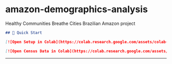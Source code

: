 # amazon-demographics-analysis
Healthy Communities Breathe Cities Brazilian Amazon project


```markdown
## 🚀 Quick Start

[![Open Setup in Colab](https://colab.research.google.com/assets/colab-badge.svg)](https://colab.research.google.com/github/YOUR_USERNAME/amazon-demographics-analysis/blob/main/setup/01_environment_setup.ipynb)

[![Open Census Data in Colab](https://colab.research.google.com/assets/colab-badge.svg)](https://colab.research.google.com/github/YOUR_USERNAME/amazon-demographics-analysis/blob/main/data_collection/02_census_data.ipynb)
```

---
